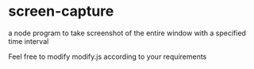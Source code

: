 # screen-capture
a node program to take screenshot of the entire window with a specified time interval

Feel free to modify modify.js according to your requirements
